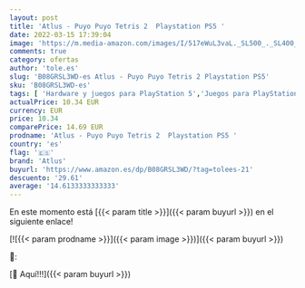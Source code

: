 ```yaml
---
layout: post
title: 'Atlus - Puyo Puyo Tetris 2  Playstation PS5 '
date: 2022-03-15 17:39:04
image: 'https://m.media-amazon.com/images/I/517eWuL3vaL._SL500_._SL400_.jpg'
comments: true
category: ofertas
author: 'tole.es'
slug: 'B08GRSL3WD-es Atlus - Puyo Puyo Tetris 2 Playstation PS5'
sku: 'B08GRSL3WD-es'
tags: [ 'Hardware y juegos para PlayStation 5','Juegos para PlayStation 5','Videojuegos','atlus','playstation','ps5', ]
actualPrice: 10.34 EUR
currency: EUR
price: 10.34
comparePrice: 14.69 EUR
prodname: 'Atlus - Puyo Puyo Tetris 2  Playstation PS5 '
country: 'es'
flag: '🇪🇸'
brand: 'Atlus'
buyurl: 'https://www.amazon.es/dp/B08GRSL3WD/?tag=tolees-21'
descuento: '29.61'
average: '14.6133333333333'
---
```


En este momento está [{{< param title >}}]({{< param buyurl >}}) en el siguiente enlace!

[![{{< param prodname >}}]({{< param image >}})]({{< param buyurl >}})

🔎:


[🛒 Aquí!!!]({{< param buyurl >}})
